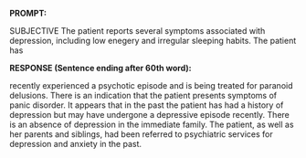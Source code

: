 **PROMPT:**

SUBJECTIVE The patient reports several symptoms associated with depression, including low enegery and irregular sleeping habits. The patient has

**RESPONSE (Sentence ending after 60th word):**

recently experienced a psychotic episode and is being treated for paranoid delusions. There is an indication that the patient presents symptoms of panic disorder. It appears that in the past the patient has had a history of depression but may have undergone a depressive episode recently. There is an absence of depression in the immediate family. The patient, as well as her parents and siblings, had been referred to psychiatric services for depression and anxiety in the past. 